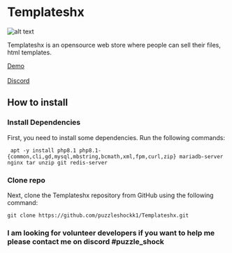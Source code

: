 # Templateshx
![alt text](https://img.shields.io/github/directory-file-count/puzzleshockk1/templateXZ?style=flat-square)<br /> 


Templateshx is an opensource web store where people can sell their files, html templates.

[Demo](https://store.puzzleshock
) <br />  
[Discord](https://discord.gg/nBAQNBTn2T 
) 

## How to install
### Install Dependencies 
First, you need to install some dependencies. Run the following commands:
```
 apt -y install php8.1 php8.1-{common,cli,gd,mysql,mbstring,bcmath,xml,fpm,curl,zip} mariadb-server nginx tar unzip git redis-server
```

### Clone repo
Next, clone the Templateshx repository from GitHub using the following command:
```
git clone https://github.com/puzzleshockk1/Templateshx.git 
```
### I am looking for volunteer developers if you want to help me please contact me on discord #puzzle_shock 
